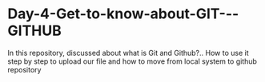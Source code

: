 # Day-4-Get-to-know-about-GIT---GITHUB
In this repository, discussed about what is Git and Github?.. How to use it step by step to upload our file and how to move from local system to github repository
